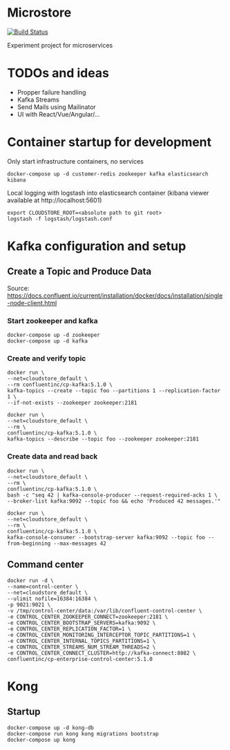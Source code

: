 # Microstore 

[![Build Status](https://travis-ci.com/doerfli/microstore.svg?branch=master)](https://travis-ci.com/doerfli/microstore)

Experiment project for microservices 

# TODOs and ideas

- Propper failure handling
- Kafka Streams
- Send Mails using Mailinator
- UI with React/Vue/Angular/...

# Container startup for development

Only start infrastructure containers, no services

```
docker-compose up -d customer-redis zookeeper kafka elasticsearch kibana
```

Local logging with logstash into elasticsearch container (kibana viewer available at http://localhost:5601)

```
export CLOUDSTORE_ROOT=<absolute path to git root>
logstash -f logstash/logstash.conf
```

# Kafka configuration and setup

## Create a Topic and Produce Data

Source: https://docs.confluent.io/current/installation/docker/docs/installation/single-node-client.html

### Start zookeeper and kafka

```
docker-compose up -d zookeeper
docker-compose up -d kafka
```

### Create and verify topic 

```
docker run \
--net=cloudstore_default \
--rm confluentinc/cp-kafka:5.1.0 \
kafka-topics --create --topic foo --partitions 1 --replication-factor 1 \
--if-not-exists --zookeeper zookeeper:2181
```

```
docker run \
--net=cloudstore_default \
--rm \
confluentinc/cp-kafka:5.1.0 \
kafka-topics --describe --topic foo --zookeeper zookeeper:2181
```

### Create data and read back

```
docker run \
--net=cloudstore_default \
--rm \
confluentinc/cp-kafka:5.1.0 \
bash -c "seq 42 | kafka-console-producer --request-required-acks 1 \
--broker-list kafka:9092 --topic foo && echo 'Produced 42 messages.'"
```

```
docker run \
--net=cloudstore_default \
--rm \
confluentinc/cp-kafka:5.1.0 \
kafka-console-consumer --bootstrap-server kafka:9092 --topic foo --from-beginning --max-messages 42
```


## Command center

```
docker run -d \
--name=control-center \
--net=cloudstore_default \
--ulimit nofile=16384:16384 \
-p 9021:9021 \
-v /tmp/control-center/data:/var/lib/confluent-control-center \
-e CONTROL_CENTER_ZOOKEEPER_CONNECT=zookeeper:2181 \
-e CONTROL_CENTER_BOOTSTRAP_SERVERS=kafka:9092 \
-e CONTROL_CENTER_REPLICATION_FACTOR=1 \
-e CONTROL_CENTER_MONITORING_INTERCEPTOR_TOPIC_PARTITIONS=1 \
-e CONTROL_CENTER_INTERNAL_TOPICS_PARTITIONS=1 \
-e CONTROL_CENTER_STREAMS_NUM_STREAM_THREADS=2 \
-e CONTROL_CENTER_CONNECT_CLUSTER=http://kafka-connect:8082 \
confluentinc/cp-enterprise-control-center:5.1.0
```

# Kong 

## Startup

```
docker-compose up -d kong-db
docker-compose run kong kong migrations bootstrap
docker-compose up kong
```

